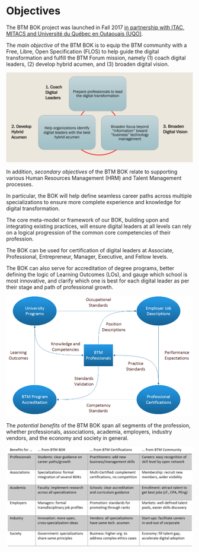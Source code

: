 # Objectives

The BTM BOK project was launched in Fall 2017 [in partnership with ITAC, MITACS and Université du Québec en Outaouais (UQO)](https://itac.ca/blog/itac-partnership-receives-funding-mitacs-btm-body-knowledge/).

The _main objective_ of the BTM BOK is to equip the BTM community with a Free, Libre, Open Specification (FLOS) to help guide the digital transformation and fulfill the BTM Forum mission, namely (1) coach digital leaders, (2) develop hybrid acumen, and (3) broaden digital vision.

![Main Objectives](btm_bok_main_objectives_2226x1070.png)

In addition, _secondary objectives_ of the BTM BOK relate to supporting various Human Resources Management (HRM) and Talent Management processes.

In particular, the BOK will help define seamless career paths across multiple specializations to ensure more complete experience and knowledge for digital transformation.

The core meta-model or framework of our BOK, building upon and integrating existing practices, will ensure digital leaders at all levels can rely on a logical progression of the common core competencies of their profession.

The BOK can be used for certification of digital leaders at Associate, Professional, Entrepreneur, Manager, Executive, and Fellow levels.

The BOK can also serve for accreditation of degree programs, better defining the logic of Learning Outcomes (LOs), and gauge which school is most innovative, and clarify which one is best for each digital leader as per their stage and path of professional growth.

![Secondary Objectives](btm_bok_secondary_objectives_955x616.png)

The _potential benefits_ of the BTM BOK span all segments of the profession, whether professionals, associations, academia, employers, industry vendors, and the economy and society in general.

![Stakeholders Benefits](btm_bok_benefits_1232x665.png)
